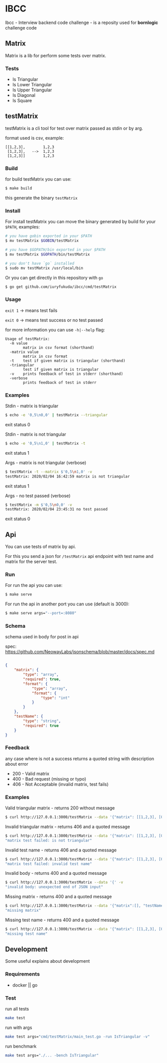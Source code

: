 # IBCC

Ibcc - Interview backend code challenge - is a reposity used for **bornlogic** challenge code

## Matrix

Matrix is a lib for perform some tests over matrix.

### Tests

- Is Triangular
- Is Lower Triangular
- Is Upper Triangular
- Is Diagonal
- Is Square

## testMatrix

testMatrix is a cli tool for test over matrix passed as stdin or by arg.

format used is csv, example:
```
[[1,2,3],        1,2,3
 [1,2,3],   -->  1,2,3
 [1,2,3]]        1,2,3
```

### Build

for build testMatrix you can use:
```sh
$ make build
```
this generate the binary `testMatrix`

### Install

For install testMatrix you can move the binary generated by build for your `$PATH`, examples:
```sh
# you have gobin exported in your $PATH
$ mv testMatrix $GOBIN/testMatrix

# you have $GOPATH/bin exported in your $PATH
$ mv testMatrix $GOPATH/bin/testMatrix

# you don't have `go` installed
$ sudo mv testMatrix /usr/local/bin
```

Or you can get directly in this repository with `go`

```sh
$ go get github.com/iuryfukuda/ibcc/cmd/testMatrix
```

### Usage

`exit 1` -> means test fails

`exit 0` -> means test success or no test passed

for more information you can use `-h|--help` flag:
```
Usage of testMatrix:
  -m value
        matrix in csv format (shorthand)
  -matrix value
        matrix in csv format
  -t    test if given matrix is triangular (shorthand)
  -triangular
        test if given matrix is triangular
  -v    prints feedback of test in stderr (shorthand)
  -verbose
        prints feedback of test in stderr
```

### Examples

Stdin - matrix is triangular
```sh
$ echo -e '0,5\n0,0' | testMatrix --triangular
```
exit status 0


Stdin - matrix is not triangular
```sh
$ echo -e '0,5\n1,0' | testMatrix -t
```
exit status 1


Args - matrix is not triangular (verbose)
```bash
$ testMatrix -t --matrix $'0,5\n1,0' -v
testMatrix: 2020/02/04 16:42:59 matrix is not triangular
```
exit status 1


Args - no test passed (verbose)
```bash
$ testMatrix -m $'0,5\n0,0' -v
testMatrix: 2020/02/04 23:45:31 no test passed
```
exit status 0


## Api

You can use tests of matrix by api.

For this you send a json for `/testMatrix` api endpoint with test name and matrix for the server test.

### Run

For run the api you can use:
```sh
$ make serve
```

For run the api in another port you can use (default is 3000):
```sh
$ make serve args="--port=:8080"
```

### Schema

schema used in body for post in api

spec: https://github.com/NeowayLabs/jsonschema/blob/master/docs/spec.md

```json

{
	"matrix": {
		"type": "array",
		"required": true,
		"format": {
			"type": "array",
			"format": {
				"type": "int"
			}
		}
	},
	"testName": {
		"type": "string",
		"required": true
	}
}
```

### Feedback

any case where is not a success returns a quoted string with description about error

- 200 - Valid matrix
- 400 - Bad request (missing or typo)
- 406 - Not Acceptable (invalid matrix, test fails)

### Examples

Valid triangular matrix - returns 200 without message
```sh
$ curl http://127.0.0.1:3000/testMatrix --data '{"matrix": [[1,2,3], [0,1,1], [0,0,1]], "testName": "triangular"}'
```

Invalid triangular matrix - returns 406 and a quoted message
```sh
$ curl http://127.0.0.1:3000/testMatrix --data '{"matrix": [[1,2,3], [0,1,1], [1,0,1]], "testName": "triangular"}' -v
"matrix test failed: is not triangular"
```

Invalid test name - returns 406 and a quoted message
```sh
$ curl http://127.0.0.1:3000/testMatrix --data '{"matrix": [[1,2,3], [0,1,1], [0,0,1]], "testName": "invalid"}'
"matrix test failed: invalid test name"
```

Invalid body - returns 400 and a quoted message
```sh
$ curl http://127.0.0.1:3000/testMatrix --data '{' -v
"invalid body: unexpected end of JSON input"
```

Missing matrix - returns 400 and a quoted message
```sh
$ curl http://127.0.0.1:3000/testMatrix --data '{"matrix":[], "testName": "triangular"}' -v
"missing matrix"
```

Missing test name - returns 400 and a quoted message
```sh
$ curl http://127.0.0.1:3000/testMatrix --data '{"matrix": [[1,2,3], [0,1,1], [1,0,1]], "testName": ""}' -v
"missing test name"
```

## Development

Some useful explains about development

### Requirements

- docker || go

### Test

run all tests
```sh
make test
```

run with args
```sh
make test args="cmd/testMatrix/main_test.go -run IsTriangular -v"
```

run benchmark
```sh
make test args="./... -bench IsTriangular"
```
